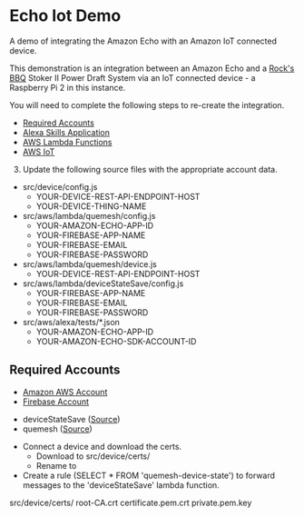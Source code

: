 # Echo Iot Demo
A demo of integrating the Amazon Echo with an Amazon IoT connected device.

This demonstration is an integration between an Amazon Echo and a [Rock's BBQ](https://www.rocksbarbque.com/) Stoker II Power Draft System via an IoT connected device - a Raspberry Pi 2 in this instance.

You will need to complete the following steps to re-create the integration.

* [Required Accounts](#accounts)
* [Alexa Skills Application](#alexa)
* [AWS Lambda Functions](#lambda)
* [AWS IoT](#iot)

3. Update the following source files with the appropriate account data.
  * src/device/config.js
    * YOUR-DEVICE-REST-API-ENDPOINT-HOST
    * YOUR-DEVICE-THING-NAME
  * src/aws/lambda/quemesh/config.js
    * YOUR-AMAZON-ECHO-APP-ID
    * YOUR-FIREBASE-APP-NAME
    * YOUR-FIREBASE-EMAIL
    * YOUR-FIREBASE-PASSWORD
  * src/aws/lambda/quemesh/device.js
    * YOUR-DEVICE-REST-API-ENDPOINT-HOST
  * src/aws/lambda/deviceStateSave/config.js
    * YOUR-FIREBASE-APP-NAME
    * YOUR-FIREBASE-EMAIL
    * YOUR-FIREBASE-PASSWORD
  * src/aws/alexa/tests/*.json
    * YOUR-AMAZON-ECHO-APP-ID
    * YOUR-AMAZON-ECHO-SDK-ACCOUNT-ID

<a name="accounts"></a>
## Required Accounts
  * [Amazon AWS Account](https://www.amazon.com/ap/signin)
  * [Firebase Account](https://www.firebase.com/login/)

<a name="alexa"></a>

<a name="lambda"></a>
  * deviceStateSave ([Source](https://github.com/javaday/EchoIotDemo/tree/master/src/aws/lambda/deviceStateSave))
  * quemesh ([Source](https://github.com/javaday/EchoIotDemo/tree/master/src/aws/lambda/quemesh))

<a name="iot"></a>
  * Connect a device and download the certs.
    * Download to src/device/certs/
    * Rename to 
  * Create a rule (SELECT * FROM 'quemesh-device-state') to forward messages to the 'deviceStateSave' lambda function.

src/device/certs/
	root-CA.crt
	certificate.pem.crt
	private.pem.key

	

